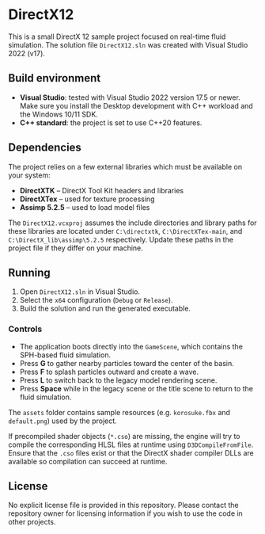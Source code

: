 # DirectX12

This is a small DirectX 12 sample project focused on real-time fluid simulation. The solution file `DirectX12.sln` was created with Visual Studio 2022 (v17).

## Build environment

- **Visual Studio**: tested with Visual Studio 2022 version 17.5 or newer. Make sure you install the Desktop development with C++ workload and the Windows 10/11 SDK.
- **C++ standard**: the project is set to use C++20 features.

## Dependencies

The project relies on a few external libraries which must be available on your system:

- **DirectXTK** – DirectX Tool Kit headers and libraries
- **DirectXTex** – used for texture processing
- **Assimp 5.2.5** – used to load model files

The `DirectX12.vcxproj` assumes the include directories and library paths for these libraries are located under `C:\directxtk`, `C:\DirectXTex-main`, and `C:\DirectX_lib\assimp\5.2.5` respectively. Update these paths in the project file if they differ on your machine.

## Running

1. Open `DirectX12.sln` in Visual Studio.
2. Select the `x64` configuration (`Debug` or `Release`).
3. Build the solution and run the generated executable.

### Controls

- The application boots directly into the `GameScene`, which contains the SPH-based fluid simulation.
- Press **G** to gather nearby particles toward the center of the basin.
- Press **F** to splash particles outward and create a wave.
- Press **L** to switch back to the legacy model rendering scene.
- Press **Space** while in the legacy scene or the title scene to return to the fluid simulation.

The `assets` folder contains sample resources (e.g. `korosuke.fbx` and `default.png`) used by the project.

If precompiled shader objects (`*.cso`) are missing, the engine will try to
compile the corresponding HLSL files at runtime using `D3DCompileFromFile`.
Ensure that the `.cso` files exist or that the DirectX shader compiler DLLs are
available so compilation can succeed at runtime.

## License

No explicit license file is provided in this repository. Please contact the repository owner for licensing information if you wish to use the code in other projects.
